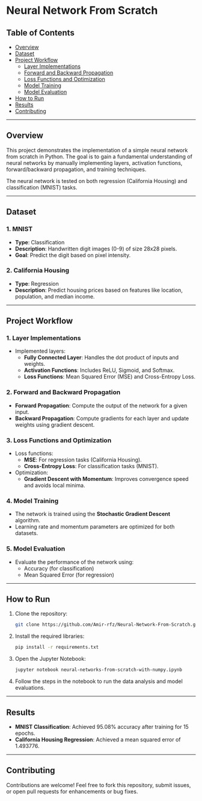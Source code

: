 # Neural Network From Scratch

## Table of Contents
- [Overview](#overview)
- [Dataset](#dataset)
- [Project Workflow](#project-workflow)
  - [Layer Implementations](#1-layer-implementations)
  - [Forward and Backward Propagation](#2-forward-and-backward-propagation)
  - [Loss Functions and Optimization](#3-loss-functions-and-optimization)
  - [Model Training](#4-model-training)
  - [Model Evaluation](#5-model-evaluation)
- [How to Run](#how-to-run)
- [Results](#results)
- [Contributing](#contributing)

---

## Overview
This project demonstrates the implementation of a simple neural network from scratch in Python. The goal is to gain a fundamental understanding of neural networks by manually implementing layers, activation functions, forward/backward propagation, and training techniques.

The neural network is tested on both regression (California Housing) and classification (MNIST) tasks.

---

## Dataset
### **1. MNIST**
- **Type**: Classification
- **Description**: Handwritten digit images (0-9) of size 28x28 pixels.
- **Goal**: Predict the digit based on pixel intensity.

### **2. California Housing**
- **Type**: Regression
- **Description**: Predict housing prices based on features like location, population, and median income.

---

## Project Workflow

### 1. Layer Implementations
- Implemented layers:
  - **Fully Connected Layer**: Handles the dot product of inputs and weights.
  - **Activation Functions**: Includes ReLU, Sigmoid, and Softmax.
  - **Loss Functions**: Mean Squared Error (MSE) and Cross-Entropy Loss.

### 2. Forward and Backward Propagation
- **Forward Propagation**: Compute the output of the network for a given input.
- **Backward Propagation**: Compute gradients for each layer and update weights using gradient descent.

### 3. Loss Functions and Optimization
- Loss functions:
  - **MSE**: For regression tasks (California Housing).
  - **Cross-Entropy Loss**: For classification tasks (MNIST).
- Optimization:
  - **Gradient Descent with Momentum**: Improves convergence speed and avoids local minima.

### 4. Model Training
- The network is trained using the **Stochastic Gradient Descent** algorithm.
- Learning rate and momentum parameters are optimized for both datasets.

### 5. Model Evaluation
- Evaluate the performance of the network using:
  - Accuracy (for classification)
  - Mean Squared Error (for regression)

---

## How to Run
1. Clone the repository:
   ```bash
   git clone https://github.com/Amir-rfz/Neural-Network-From-Scratch.git
   ```
2. Install the required libraries:
   ```bash
   pip install -r requirements.txt
   ```
3. Open the Jupyter Notebook:
   ```bash
   jupyter notebook neural-networks-from-scratch-with-numpy.ipynb
   ```
4. Follow the steps in the notebook to run the data analysis and model evaluations.

---

## Results
- **MNIST Classification**: Achieved 95.08% accuracy after training for 15 epochs.
- **California Housing Regression**: Achieved a mean squared error of 1.493776.

---

## Contributing
Contributions are welcome! Feel free to fork this repository, submit issues, or open pull requests for enhancements or bug fixes.
